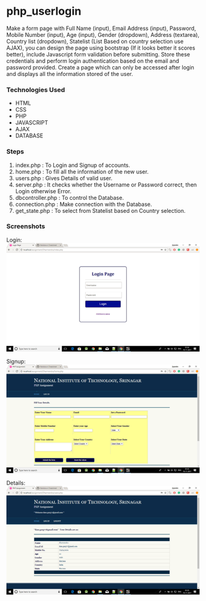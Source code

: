 # php_userlogin
Make a form page with Full Name (input), Email Address (input), Password, Mobile Number (input), Age (input), Gender (dropdown), Address (textarea), Country list (dropdown), 
Statelist (List Based on country selection use AJAX), you can design the page using bootstrap (If it looks better it scores better), include Javascript form validation 
before submitting. Store these credentials and perform login authentication based on the email and password provided. Create a page which can only be accessed after login 
and displays all the information stored of the user.

### Technologies Used
* HTML	
* CSS 
* PHP
* JAVASCRIPT
* AJAX
* DATABASE

### Steps
1. index.php : To Login and Signup of accounts. 
2. home.php : To fill all the information of the new user.
3. users.php : Gives Details of valid user.
4. server.php : It checks whether the Username or Password correct, then Login otherwise Error.
5. dbcontroller.php : To control the Database.
6. connection.php : Make connection with the Database.
7. get_state.php : To select from Statelist based on Country selection. 

### Screenshots
Login:
<img src="/screenshots4/Screenshot (35).png" width="=1000px">

Signup:
<img src="/screenshots4/Screenshot (36).png" width="=1000px">

Details:
<img src="/screenshots4/Screenshot (37).png" width="=1000px">
